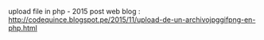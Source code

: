 upload file in php - 2015
post web blog : 
http://codequince.blogspot.pe/2015/11/upload-de-un-archivojpggifpng-en-php.html
